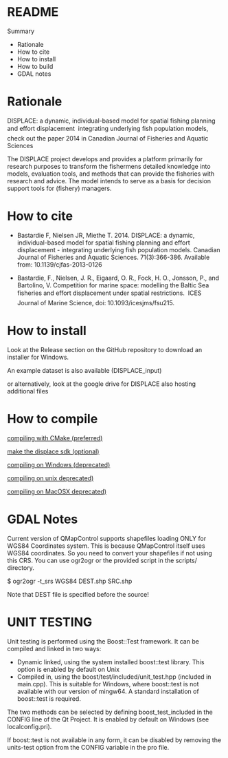 README
======

Summary
- Rationale
- How to cite
- How to install
- How to build
- GDAL notes



Rationale
============


DISPLACE: a dynamic, individual-based model for spatial fishing planning and effort displacement 
integrating underlying fish population models, check out the paper 2014 in 
Canadian Journal of Fisheries and Aquatic Sciences

The DISPLACE project develops and provides a platform primarily for research purposes 
to transform the fishermens detailed knowledge into models, evaluation tools, and methods 
that can provide the fisheries with research and advice. 
The model intends to serve as a basis for decision support tools for (fishery) managers.


How to cite
============

* Bastardie F, Nielsen JR, Miethe T. 2014. DISPLACE: a dynamic, individual-based model for 
spatial fishing planning and effort displacement - integrating underlying 
fish population models. Canadian Journal of Fisheries and Aquatic Sciences. 71(3):366-386. 
Available from: 10.1139/cjfas-2013-0126

* Bastardie, F., Nielsen, J. R., Eigaard, O. R., Fock, H. O., Jonsson, P., and Bartolino, V. 
Competition for marine space: modelling the Baltic Sea fisheries and effort displacement 
under spatial restrictions.  ICES Journal of Marine Science, doi: 10.1093/icesjms/fsu215.


How to install
============


Look at the Release section on the GitHub repository 
to download an installer for Windows. 

An example dataset is also available (DISPLACE_input)

or alternatively, look at the google drive for DISPLACE
also hosting additional files


How to compile
============
[compiling with CMake (preferred)](docs/Building-cmake.md)

[make the displace sdk (optional)](docs/Building.md)

[compiling on Windows (deprecated)](docs/Building.win)

[compiling on unix deprecated)](docs/Building.unix)

[compiling on MacOSX deprecated)](docs/Building.MacOSX)



GDAL Notes
==========

Current version of QMapControl supports shapefiles loading ONLY for WGS84 Coordinates system. This is because QMapControl itself uses WGS84 coordinates.
So you need to convert your shapefiles if not using this CRS.
You can use ogr2ogr or the provided script in the scripts/ directory.

$ ogr2ogr -t_srs WGS84 DEST.shp SRC.shp

Note that DEST file is specified before the source!


UNIT TESTING
============

Unit testing is performed using the Boost::Test framework. It can be compiled and linked in two ways:

- Dynamic linked, using the system installed boost::test library. This option is enabled by default on Unix
- Compiled in, using the boost/test/included/unit_test.hpp (included in main.cpp). This is suitable for Windows, where boost::test is not available with our version of mingw64. A standard installation of boost::test is required.

The two methods can be selected by defining boost_test_included in the CONFIG line of the Qt Project. It is enabled by default on Windows (see localconfig.pri).

If boost::test is not available in any form, it can be disabled by removing the units-test option from the CONFIG variable in the pro file.

